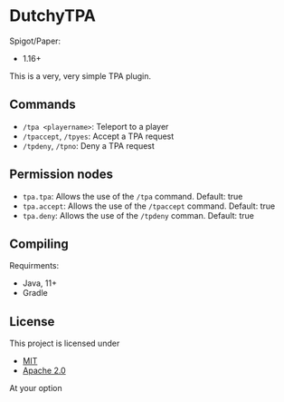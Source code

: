# DutchyTPA
Spigot/Paper:
- 1.16+

This is a very, very simple TPA plugin.

## Commands
- ``/tpa <playername>``: Teleport to a player
- ``/tpaccept``, ``/tpyes``: Accept a TPA request
- ``/tpdeny``, ``/tpno``: Deny a TPA request

## Permission nodes
- `tpa.tpa`: Allows the use of the `/tpa` command. Default: true
- `tpa.accept`: Allows the use of the `/tpaccept` command. Default: true
- `tpa.deny`: Allows the use of the `/tpdeny` comman. Default: true

## Compiling
Requirments:
- Java, 11+
- Gradle

## License
This project is licensed under
- [MIT](LICENSE-MIT)
- [Apache 2.0](LICENSE-APACHE)

At your option
